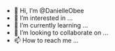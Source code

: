 - 👋 Hi, I’m @DanielleObee
- 👀 I’m interested in ...
- 🌱 I’m currently learning ...
- 💞️ I’m looking to collaborate on ...
- 📫 How to reach me ...

<!---
DanielleObee/DanielleObee is a ✨ special ✨ repository because its `README.md` (this file) appears on your GitHub profile.
You can click the Preview link to take a look at your changes.
--->
